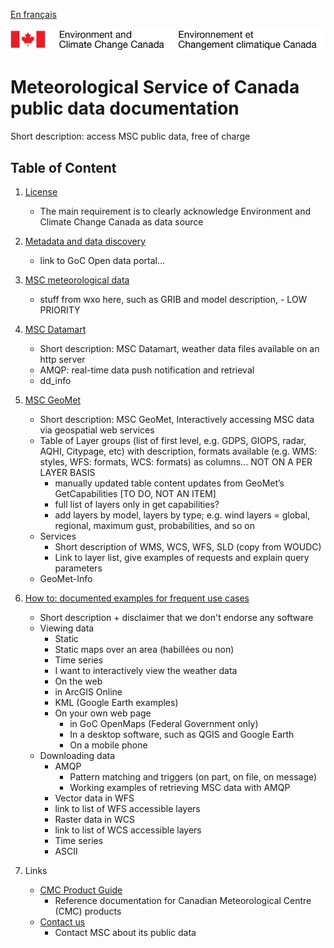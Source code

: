 [En français](readme_fr.md)

![ECCC logo](img_eccc-logo.png)

Meteorological Service of Canada public data documentation
==========================================================

Short description: access MSC public data, free of charge

Table of Content
----------------
1. [License](license)
    * The main requirement is to clearly acknowledge Environment and Climate Change Canada as data source

2. [Metadata and data discovery](metadata)
    * link to GoC Open data portal... 

3. [MSC meteorological data](msc-data)
    * stuff from wxo here, such as GRIB and model description,  - LOW PRIORITY
    
4. [MSC Datamart](msc-datamart)
    * Short description: MSC Datamart, weather data files available on an http server
    * AMQP: real-time data push notification and retrieval
    * dd_info
    
5. [MSC GeoMet](msc-geomet)
    * Short description: MSC GeoMet, Interactively accessing MSC data via geospatial web services
    * Table of Layer groups (list of first level, e.g. GDPS, GIOPS, radar, AQHI, Citypage, etc) with description, formats available (e.g. WMS: styles, WFS: formats, WCS: formats) as columns... NOT ON A PER LAYER BASIS
		* manually updated table content updates from GeoMet’s GetCapabilities [TO DO, NOT AN ITEM]
		* full list of layers only in get capabilities?
		* add layers by model, layers by type; e.g. wind layers = global, regional, maximum gust, probabilities, and so on
    * Services
		* Short description of WMS, WCS, WFS, SLD (copy from WOUDC)
		* Link to layer list, give examples of requests and explain query parameters 
    * GeoMet-Info
    
6. [How to: documented examples for frequent use cases](how-to)
    * Short description + disclaimer that we don't endorse any software
    * Viewing data
	    * Static
		* Static maps over an area (habillées ou non)
		* Time series
	    * I want to interactively view the weather data
		* On the web
		* in ArcGIS Online
		* KML (Google Earth examples)
		* On your own web page
			* in GoC OpenMaps (Federal Government only)
			* In a desktop software, such as QGIS and Google Earth
			* On a mobile phone
    * Downloading data
        * AMQP
			* Pattern matching and triggers (on part, on file, on message)
			* Working examples of retrieving MSC data with AMQP
        * Vector data in WFS 
		* link to list of WFS accessible layers 
		* Raster data in WCS
		* link to list of WCS accessible layers 
		* Time series
		* ASCII
	    
7. Links
    * [CMC Product Guide](http://collaboration.cmc.ec.gc.ca/cmc/cmoi/product_guide/index_e.html)
		- Reference documentation for Canadian Meteorological Centre (CMC) products
    * [Contact us](http://weather.gc.ca/mainmenu/contact_us_e.html)
		- Contact MSC about its public data